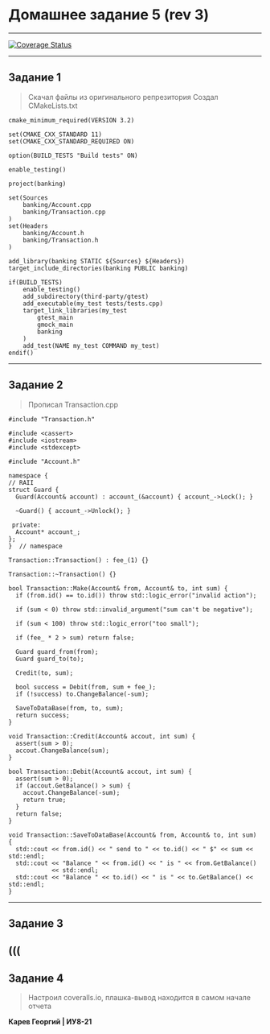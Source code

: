 # Домашнее задание 5 (rev 3)
---
[![Coverage Status](https://coveralls.io/repos/github/ammobaggage/lab05/badge.svg?branch=main)](https://coveralls.io/github/ammobaggage/lab05?branch=main)

---
## Задание 1
>Скачал файлы из оригинального репрезитория 
>Создал CMakeLists.txt
```
cmake_minimum_required(VERSION 3.2)

set(CMAKE_CXX_STANDARD 11)
set(CMAKE_CXX_STANDARD_REQUIRED ON)

option(BUILD_TESTS "Build tests" ON)

enable_testing()

project(banking)

set(Sources
    banking/Account.cpp
    banking/Transaction.cpp
)
set(Headers
    banking/Account.h
    banking/Transaction.h
)

add_library(banking STATIC ${Sources} ${Headers})
target_include_directories(banking PUBLIC banking)

if(BUILD_TESTS)
    enable_testing()
    add_subdirectory(third-party/gtest)
    add_executable(my_test tests/tests.cpp)
    target_link_libraries(my_test
        gtest_main
        gmock_main
        banking
    )
    add_test(NAME my_test COMMAND my_test)
endif()

```
---
## Задание 2
>Прописал Transaction.cpp
```
#include "Transaction.h"

#include <cassert>
#include <iostream>
#include <stdexcept>

#include "Account.h"

namespace {
// RAII
struct Guard {
  Guard(Account& account) : account_(&account) { account_->Lock(); }

  ~Guard() { account_->Unlock(); }

 private:
  Account* account_;
};
}  // namespace

Transaction::Transaction() : fee_(1) {}

Transaction::~Transaction() {}

bool Transaction::Make(Account& from, Account& to, int sum) {
  if (from.id() == to.id()) throw std::logic_error("invalid action");

  if (sum < 0) throw std::invalid_argument("sum can't be negative");

  if (sum < 100) throw std::logic_error("too small");

  if (fee_ * 2 > sum) return false;

  Guard guard_from(from);
  Guard guard_to(to);

  Credit(to, sum);

  bool success = Debit(from, sum + fee_);
  if (!success) to.ChangeBalance(-sum);

  SaveToDataBase(from, to, sum);
  return success;
}

void Transaction::Credit(Account& accout, int sum) {
  assert(sum > 0);
  accout.ChangeBalance(sum);
}

bool Transaction::Debit(Account& accout, int sum) {
  assert(sum > 0);
  if (accout.GetBalance() > sum) {
    accout.ChangeBalance(-sum);
    return true;
  }
  return false;
}

void Transaction::SaveToDataBase(Account& from, Account& to, int sum) {
  std::cout << from.id() << " send to " << to.id() << " $" << sum << std::endl;
  std::cout << "Balance " << from.id() << " is " << from.GetBalance()
            << std::endl;
  std::cout << "Balance " << to.id() << " is " << to.GetBalance() << std::endl;
}
```
---
## Задание 3
(((
---
## Задание 4
>Настроил coveralls.io, плашка-вывод находится в самом начале отчета

**Карев Георгий | ИУ8-21** 
